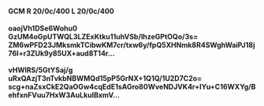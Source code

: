 #### GCM R 20/0c/400 L 20/0c/400
**oaojVh1DSe6Wohu0**<br/>**GzUM4oGpUTWQL3LZExKtku11uhVSb/IhzeGPtOQo/3s=**<br/>**ZM6wPFD23JMksmkTCibwKM7cr/txw6y/fpQ5XHNmk8R4SWghWaiPJ18j76I+r3ZUk9y85UX+aud8T14r...**<br/><br/>
**vHWlRS/5GtYSaj/g**<br/>**uRxQAzjT3nTvkbNBWMQd15pP5GrNX+1Q1Q/1U2D7C2o=**<br/>**scg+naZsxCkE2QaOGw4cqEdE1sAGro80WveNDJVK4r+IYu+C16WXYg/BehfxnFVuu7HxW3AuLkuIBxmV...**